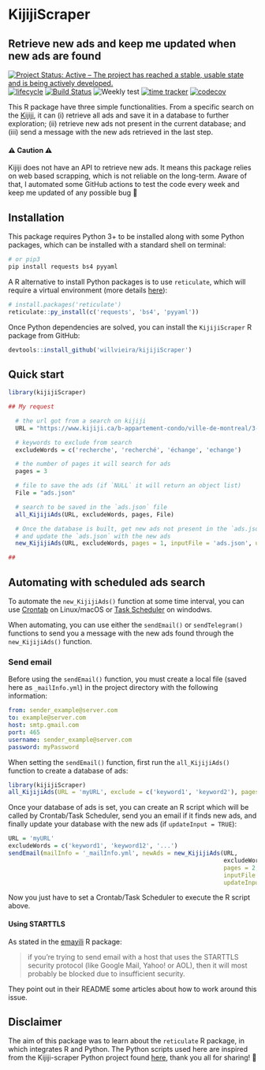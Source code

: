 # KijijiScraper
## Retrieve new ads and keep me updated when new ads are found

[![Project Status: Active – The project has reached a stable, usable state and is being actively developed.](https://www.repostatus.org/badges/latest/active.svg)](https://www.repostatus.org/#active) [![lifecycle](https://img.shields.io/badge/lifecycle-maturing-blue.svg)](https://www.tidyverse.org/lifecycle/#maturing) [![Build Status](https://travis-ci.org/willvieira/KijijiScraper.svg?branch=master)](https://travis-ci.org/willvieira/KijijiScraper) ![Weekly test](https://github.com/willvieira/KijijiScraper/workflows/Weekly%20test/badge.svg?branch=master) [![time tracker](https://wakatime.com/badge/github/willvieira/KijijiScraper.svg)](https://wakatime.com/badge/github/willvieira/KijijiScraper) [![codecov](https://codecov.io/gh/willvieira/KijijiScraper/branch/master/graph/badge.svg)](https://codecov.io/gh/willvieira/KijijiScraper)

This R package have three simple functionalities. From a specific search on the [Kijiji](https://www.kijiji.ca/), it can (i) retrieve all ads and save it in a database to further exploration; (ii) retrieve new ads not present in the current database; and (iii) send a message with the new ads retrieved in the last step.

#### ⚠️ Caution ⚠️
Kijiji does not have an API to retrieve new ads. It means this package relies on web based scrapping, which is not reliable on the long-term. Aware of that, I automated some GitHub actions to test the code every week and keep me updated of any possible bug :bug:

## Installation

This package requires Python 3+ to be installed along with some Python packages, which can be installed with a standard shell on terminal:

```bash
# or pip3
pip install requests bs4 pyyaml
```

A R alternative to install Python packages is to use `reticulate`, which will require a virtual environment (more details [here](https://rstudio.github.io/reticulate/articles/python_packages.html)):

```r
# install.packages('reticulate')
reticulate::py_install(c('requests', 'bs4', 'pyyaml'))
```

Once Python dependencies are solved, you can install the `KijijiScraper` R package from GitHub:

```r
devtools::install_github('willvieira/kijijiScraper')
```

## Quick start

```r
library(kijijiScraper)

## My request

  # the url got from a search on kijiji
  URL = "https://www.kijiji.ca/b-appartement-condo/ville-de-montreal/3-1-2/k0c37l1700281?price=__840"

  # keywords to exclude from search
  excludeWords = c('recherche', 'recherché', 'échange', 'echange')

  # the number of pages it will search for ads
  pages = 3

  # file to save the ads (if `NULL` it will return an object list)
  File = "ads.json"

  # search to be saved in the `ads.json` file
  all_KijijiAds(URL, excludeWords, pages, File)

  # Once the database is built, get new ads not present in the `ads.json` file,
  # and update the `ads.json` with the new ads
  new_KijijiAds(URL, excludeWords, pages = 1, inputFile = 'ads.json', updateInput = TRUE)

##
```

## Automating with scheduled ads search

To automate the `new_KijijiAds()` function at some time interval, you can use [Crontab](http://man7.org/linux/man-pages/man5/crontab.5.html) on Linux/macOS or [Task Scheduler](https://docs.microsoft.com/en-us/windows/win32/taskschd/task-scheduler-start-page) on windodws.

When automating, you can use either the `sendEmail()` or `sendTelegram()` functions to send you a message with the new ads found through the `new_KijijiAds()` function.

### Send email

Before using the `sendEmail()` function, you must create a local file (saved here as `_mailInfo.yml`) in the project directory with the following information:

```yaml
from: sender_example@server.com
to: example@server.com
host: smtp.gmail.com
port: 465
username: sender_example@server.com
password: myPassword
```

When setting the `sendEmail()` function, first run the `all_KijijiAds()` function to create a database of ads:

```r
library(kijijiScraper)
all_KijijiAds(URL = 'myURL', exclude = c('keyword1', 'keyword2'), pages = 4, outputFile = 'ads.json')
```

Once your database of ads is set, you can create an R script which will be called by Crontab/Task Scheduler, send you an email if it finds new ads, and finally update your database with the new ads (if `updateInput = TRUE`):

```r
URL = 'myURL'
excludeWords = c('keyword1', 'keyword12', '...')
sendEmail(mailInfo = '_mailInfo.yml', newAds = new_KijijiAds(URL,
                                                             excludeWords,
                                                             pages = 2,
                                                             inputFile = 'ads.json',
                                                             updateInput = TRUE))
```

Now you just have to set a Crontab/Task Scheduler to execute the R script above.

#### Using STARTTLS

As stated in the [emayili](https://github.com/datawookie/emayili) R package:

> if you’re trying to send email with a host that uses the STARTTLS security protocol (like Google Mail, Yahoo! or AOL), then it will most probably be blocked due to insufficient security.

They point out in their README some articles about how to work around this issue.

## Disclaimer

The aim of this package was to learn about the `reticulate` R package, in which integrates R and Python. The Python scripts used here are inspired from the Kijiji-scraper Python project found [here](https://github.com/CRutkowski/Kijiji-Scraper), thank you all for sharing! 💚
